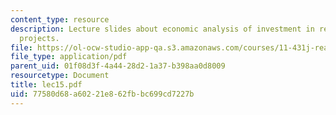 ```yaml
---
content_type: resource
description: Lecture slides about economic analysis of investment in real estate development
  projects.
file: https://ol-ocw-studio-app-qa.s3.amazonaws.com/courses/11-431j-real-estate-finance-and-investment-fall-2006/77580d68a60221e862fbbc699cd7227b_lec15.pdf
file_type: application/pdf
parent_uid: 01f08d3f-4a44-28d2-1a37-b398aa0d8009
resourcetype: Document
title: lec15.pdf
uid: 77580d68-a602-21e8-62fb-bc699cd7227b
---
```

